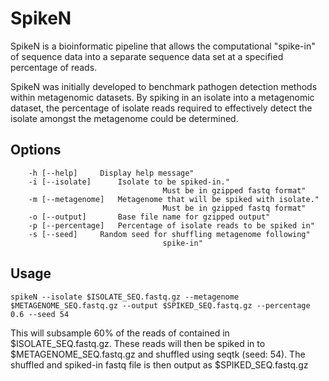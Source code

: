 # SpikeN

SpikeN is a bioinformatic pipeline that allows the computational "spike-in" of sequence data into a separate sequence data set at a specified percentage of reads. 

SpikeN was initially developed to benchmark pathogen detection methods within metagenomic datasets. By spiking in an isolate into a metagenomic dataset, the percentage of isolate reads required to effectively detect the isolate amongst the metagenome could be determined.  

## Options 

```
  	-h [--help]		Display help message"
	-i [--isolate]		Isolate to be spiked-in." 
					              Must be in gzipped fastq format"
	-m [--metagenome]	Metagenome that will be spiked with isolate." 
					              Must be in gzipped fastq format"
	-o [--output]		Base file name for gzipped output"
	-p [--percentage]	Percentage of isolate reads to be spiked in"
	-s [--seed]		Random seed for shuffling metagenome following"
	        				      spike-in"
```

## Usage 

```
spikeN --isolate $ISOLATE_SEQ.fastq.gz --metagenome $METAGENOME_SEQ.fastq.gz --output $SPIKED_SEQ.fastq.gz --percentage 0.6 --seed 54
```

This will subsample 60% of the reads of contained in $ISOLATE_SEQ.fastq.gz. These reads will then be spiked in to $METAGENOME_SEQ.fastq.gz and shuffled using seqtk (seed: 54). The shuffled and spiked-in fastq file is then output as $SPIKED_SEQ.fastq.gz
